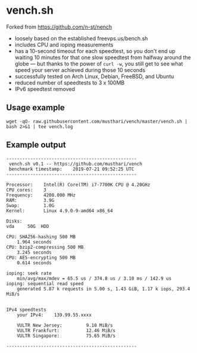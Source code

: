 vench.sh
=========================

Forked from https://github.com/n-st/nench

- loosely based on the established freevps.us/bench.sh
- includes CPU and ioping measurements
- has a 10-second timeout for each speedtest, so you don't end up waiting 10
  minutes for that one slow speedtest from halfway around the globe — but
  thanks to the power of `curl -w`, you still get to see what speed your server
  achieved during those 10 seconds
- successfully tested on Arch Linux, Debian, FreeBSD, and Ubuntu
- reduced number of speedtests to 3 x 100MB
- IPv6 speedtest removed

Usage example
-------------

```
wget -qO- raw.githubusercontent.com/musthari/vench/master/vench.sh | bash 2>&1 | tee vench.log
```

Example output
--------------

```
-------------------------------------------------
 vench.sh v0.1 -- https://github.com/musthari/vench
 benchmark timestamp:    2019-07-21 09:52:25 UTC
-------------------------------------------------

Processor:    Intel(R) Core(TM) i7-7700K CPU @ 4.20GHz
CPU cores:    3
Frequency:    4200.000 MHz
RAM:          3.9G
Swap:         1.0G
Kernel:       Linux 4.9.0-9-amd64 x86_64

Disks:
vda     50G  HDD

CPU: SHA256-hashing 500 MB
    1.964 seconds
CPU: bzip2-compressing 500 MB
    3.245 seconds
CPU: AES-encrypting 500 MB
    0.614 seconds

ioping: seek rate
    min/avg/max/mdev = 65.5 us / 374.8 us / 3.10 ms / 142.9 us
ioping: sequential read speed
    generated 5.87 k requests in 5.00 s, 1.43 GiB, 1.17 k iops, 293.4 MiB/s


IPv4 speedtests
    your IPv4:    139.99.55.xxxx

    VULTR New Jersey:         9.10 MiB/s
    VULTR Frankfurt:          12.46 MiB/s
    VULTR Singapore:          75.65 MiB/s

-------------------------------------------------
```
